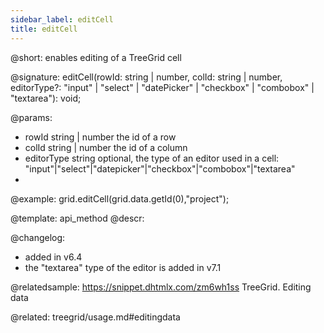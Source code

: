 ```yaml
---
sidebar_label: editCell
title: editCell
---          
```


@short: enables editing of a TreeGrid cell

@signature: editCell(rowId: string | number, colId: string | number, editorType?: "input" | "select" | "datePicker" | "checkbox" | "combobox" | "textarea"): void;

@params:
- rowId 		string | number				the id of a row
- colId 		string | number 			the id of a column
- editorType    string          optional, the type of an editor used in a cell: "input"|"select"|"datepicker"|"checkbox"|"combobox"|"textarea"
- 
@example:
grid.editCell(grid.data.getId(0),"project");

@template: api_method
@descr:

@changelog:
- added in v6.4
- the "textarea" type of the editor is added in v7.1

@relatedsample:
https://snippet.dhtmlx.com/zm6wh1ss	TreeGrid. Editing data

@related: treegrid/usage.md#editingdata
